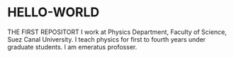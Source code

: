 # HELLO-WORLD
THE FIRST REPOSITORT
I work at Physics Department, Faculty of Science, Suez Canal University. I teach physics for first to fourth years under graduate students.
I am emeratus profosser.
